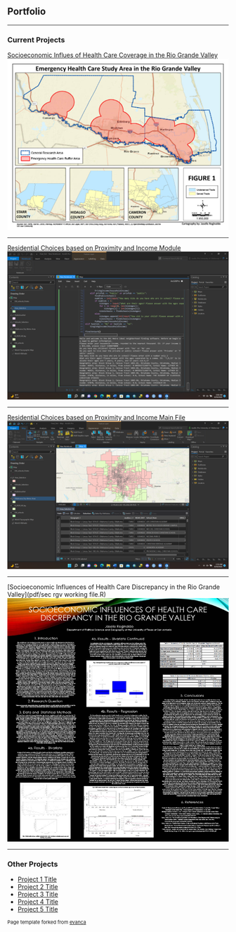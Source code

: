 ## Portfolio

---

### Current Projects

[Socioeconomic Influes of Health Care Coverage in the Rio Grande Valley](/sample_page)
<img src="images/Final Project Maps1024_1.jpg?raw=true"/>

---
[Residential Choices based on Proximity and Income Module](/pdf/regi0011_module.py)
<img src="images/Module_ex.png?raw=true"/>

---
[Residential Choices based on Proximity and Income Main File](/pdf/regi0011_main.py)
<img src="images/Main_ex.png?raw=true"/>

---
[Socioeconomic Influences of Health Care Discrepancy in the Rio Grande Valley](pdf/sec rgv working file.R)
<img src="images/Reginaldo_Jaselle_Proj1024_1.jpg?raw=true"/>

---

### Other Projects

- [Project 1 Title](http://example.com/)
- [Project 2 Title](http://example.com/)
- [Project 3 Title](http://example.com/)
- [Project 4 Title](http://example.com/)
- [Project 5 Title](http://example.com/)



<p style="font-size:11px">Page template forked from <a href="https://github.com/evanca/quick-portfolio">evanca</a></p>
<!-- Remove above link if you don't want to attibute -->
